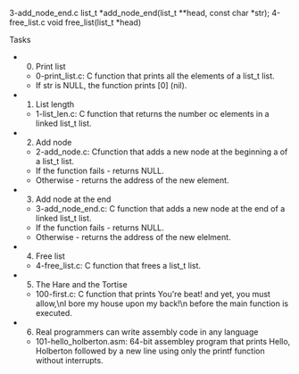 3-add_node_end.c          list_t *add_node_end(list_t **head,
const char *str);
4-free_list.c    void free_list(list_t *head)

Tasks
* 0. Print list
  * 0-print_list.c: C function that prints all the elements of a list_t list.
  * If str is NULL, the function prints [0] (nil).
* 1. List length
  * 1-list_len.c: C function that returns the number oc elements in a linked list_t list.
* 2. Add node
  * 2-add_node.c: Cfunction that adds a new node at the beginning a of a list_t list.
  * If the function fails - returns NULL.
  * Otherwise - returns the address of the new element.
* 3. Add node  at the end
  * 3-add_node_end.c: C function that adds a new node at the end of a linked list_t list.
  * If the function fails - returns NULL.
  * Otherwise - returns the address of the new elelment.
* 4. Free  list
  * 4-free_list.c: C function that frees a list_t list.
* 5. The Hare and the Tortise
  * 100-first.c: C function that prints You're beat! and yet, you must allow,\nI bore my house upon my back!\n before the main function is executed.
* 6. Real programmers can write assembly code in any language
  * 101-hello_holberton.asm: 64-bit assembley program that prints Hello, Holberton followed by a new line using only the printf function without interrupts.
